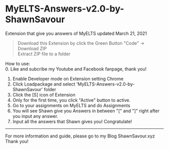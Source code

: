 # MyELTS-Answers-v2.0-by-ShawnSavour
Extension that give you answers of MyELTS updated March 21, 2021

>Download this Extension by click the Green Button "Code" -> Download ZIP  
>Extract ZIP file to a folder

How to use:  
0. Like and subcribe my Youtube and Facebook fanpage, thank you!
1. Enable Developer mode on Extension setting Chrome 
2. Click Loadpackage and select 'MyELTS-Answers-v2.0-by-ShawnSavour' folder
3. Click the [S] icon of Extension 
4. Only for the first time, you click "Active" button to active.
5. Go to your assignments on MyELTS and do Assignments
6. You will see Shawn give you Answers in between "[" and "]" right after you input any answer.
7. Input all the answers that Shawn gives you! Congratulate!
---
For more information and guide, please go to my Blog ShawnSavour.xyz
Thank you!
